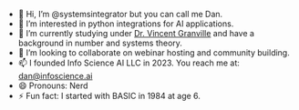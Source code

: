 - 👋 Hi, I’m @systemsintegrator but you can call me Dan.
- 👀 I’m interested in python integrations for AI applications.
- 🌱 I’m currently studying under [Dr. Vincent Granville]([https://link-url-here.org](https://mltechniques.com/author/)) and have a background in number and systems theory.
- 💞️ I’m looking to collaborate on webinar hosting and community building.
- 📫 I founded Info Science AI LLC in 2023. You reach me at: dan@infoscience.ai 
- 😄 Pronouns: Nerd
- ⚡ Fun fact: I started with BASIC in 1984 at age 6.

<!---
systemsintegrator/systemsintegrator is a ✨ special ✨ repository because its `README.md` (this file) appears on your GitHub profile.
You can click the Preview link to take a look at your changes.
--->
